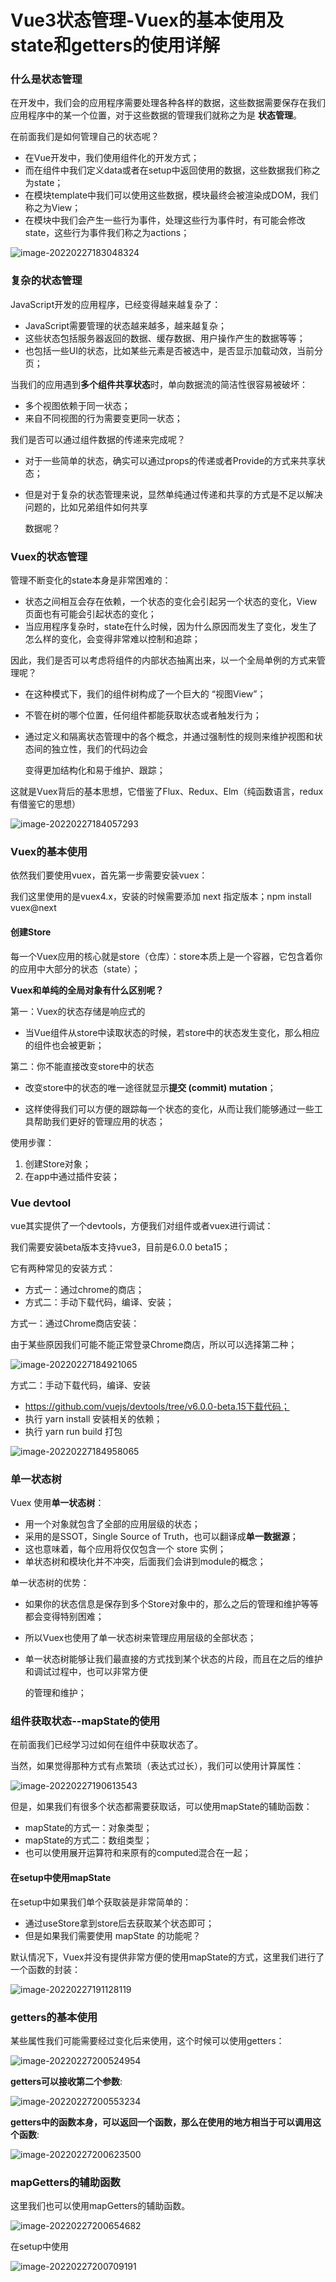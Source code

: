 # Vue3状态管理-Vuex的基本使用及state和getters的使用详解

### 什么是状态管理

在开发中，我们会的应用程序需要处理各种各样的数据，这些数据需要保存在我们应用程序中的某一个位置，对于这些数据的管理我们就称之为是 **状态管理**。 

在前面我们是如何管理自己的状态呢？

- 在Vue开发中，我们使用组件化的开发方式；
- 而在组件中我们定义data或者在setup中返回使用的数据，这些数据我们称之为state； 
- 在模块template中我们可以使用这些数据，模块最终会被渲染成DOM，我们称之为View； 
- 在模块中我们会产生一些行为事件，处理这些行为事件时，有可能会修改state，这些行为事件我们称之为actions；

![image-20220227183048324](D:\截图\11_Vue3状态管理\image-20220227183048324.png)

### 复杂的状态管理

JavaScript开发的应用程序，已经变得越来越复杂了：

- JavaScript需要管理的状态越来越多，越来越复杂；
- 这些状态包括服务器返回的数据、缓存数据、用户操作产生的数据等等；
- 也包括一些UI的状态，比如某些元素是否被选中，是否显示加载动效，当前分页；

当我们的应用遇到**多个组件共享状态**时，单向数据流的简洁性很容易被破坏：

- 多个视图依赖于同一状态；
- 来自不同视图的行为需要变更同一状态；

我们是否可以通过组件数据的传递来完成呢？

- 对于一些简单的状态，确实可以通过props的传递或者Provide的方式来共享状态；

- 但是对于复杂的状态管理来说，显然单纯通过传递和共享的方式是不足以解决问题的，比如兄弟组件如何共享

  数据呢？



### Vuex的状态管理

管理不断变化的state本身是非常困难的：

- 状态之间相互会存在依赖，一个状态的变化会引起另一个状态的变化，View页面也有可能会引起状态的变化；
- 当应用程序复杂时，state在什么时候，因为什么原因而发生了变化，发生了怎么样的变化，会变得非常难以控制和追踪；

因此，我们是否可以考虑将组件的内部状态抽离出来，以一个全局单例的方式来管理呢？

- 在这种模式下，我们的组件树构成了一个巨大的 “视图View”； 

- 不管在树的哪个位置，任何组件都能获取状态或者触发行为；

- 通过定义和隔离状态管理中的各个概念，并通过强制性的规则来维护视图和状态间的独立性，我们的代码边会

  变得更加结构化和易于维护、跟踪；

这就是Vuex背后的基本思想，它借鉴了Flux、Redux、Elm（纯函数语言，redux有借鉴它的思想）

![image-20220227184057293](D:\截图\11_Vue3状态管理\image-20220227184057293.png)



### Vuex的基本使用

依然我们要使用vuex，首先第一步需要安装vuex： 

我们这里使用的是vuex4.x，安装的时候需要添加 next 指定版本；npm install vuex@next

#### 创建Store

每一个Vuex应用的核心就是store（仓库）：store本质上是一个容器，它包含着你的应用中大部分的状态（state）；

**Vuex和单纯的全局对象有什么区别呢？**

第一：Vuex的状态存储是响应式的

- 当Vue组件从store中读取状态的时候，若store中的状态发生变化，那么相应的组件也会被更新；

第二：你不能直接改变store中的状态

- 改变store中的状态的唯一途径就显示**提交 (commit) mutation**； 

- 这样使得我们可以方便的跟踪每一个状态的变化，从而让我们能够通过一些工具帮助我们更好的管理应用的状态；

使用步骤：

1. 创建Store对象；
2. 在app中通过插件安装；



### Vue devtool

vue其实提供了一个devtools，方便我们对组件或者vuex进行调试： 

我们需要安装beta版本支持vue3，目前是6.0.0 beta15； 

它有两种常见的安装方式：

- 方式一：通过chrome的商店； 
- 方式二：手动下载代码，编译、安装； 

方式一：通过Chrome商店安装： 

由于某些原因我们可能不能正常登录Chrome商店，所以可以选择第二种；

![image-20220227184921065](D:\截图\11_Vue3状态管理\image-20220227184921065.png)

方式二：手动下载代码，编译、安装

- https://github.com/vuejs/devtools/tree/v6.0.0-beta.15下载代码； 
- 执行 yarn install 安装相关的依赖；
- 执行 yarn run build 打包

![image-20220227184958065](D:\截图\11_Vue3状态管理\image-20220227184958065.png)



### 单一状态树

Vuex 使用**单一状态树**： 

- 用一个对象就包含了全部的应用层级的状态；
- 采用的是SSOT，Single Source of Truth，也可以翻译成**单一数据源**； 
- 这也意味着，每个应用将仅仅包含一个 store 实例；
- 单状态树和模块化并不冲突，后面我们会讲到module的概念； 

单一状态树的优势： 

- 如果你的状态信息是保存到多个Store对象中的，那么之后的管理和维护等等都会变得特别困难；

- 所以Vuex也使用了单一状态树来管理应用层级的全部状态；

- 单一状态树能够让我们最直接的方式找到某个状态的片段，而且在之后的维护和调试过程中，也可以非常方便

  的管理和维护；



### 组件获取状态--mapState的使用

在前面我们已经学习过如何在组件中获取状态了。

当然，如果觉得那种方式有点繁琐（表达式过长），我们可以使用计算属性：

![image-20220227190613543](D:\截图\11_Vue3状态管理\image-20220227190613543.png)

但是，如果我们有很多个状态都需要获取话，可以使用mapState的辅助函数：

- mapState的方式一：对象类型； 
- mapState的方式二：数组类型； 
- 也可以使用展开运算符和来原有的computed混合在一起；



#### 在setup中使用mapState

在setup中如果我们单个获取装是非常简单的：

- 通过useStore拿到store后去获取某个状态即可；
- 但是如果我们需要使用 mapState 的功能呢？

默认情况下，Vuex并没有提供非常方便的使用mapState的方式，这里我们进行了一个函数的封装：

![image-20220227191128119](D:\截图\11_Vue3状态管理\image-20220227191128119.png)



### getters的基本使用

某些属性我们可能需要经过变化后来使用，这个时候可以使用getters：

![image-20220227200524954](D:\截图\11_Vue3状态管理\image-20220227200524954.png)



**getters可以接收第二个参数**:

![image-20220227200553234](D:\截图\11_Vue3状态管理\image-20220227200553234.png)



**getters中的函数本身，可以返回一个函数，那么在使用的地方相当于可以调用这个函数**:

![image-20220227200623500](D:\截图\11_Vue3状态管理\image-20220227200623500.png)



### mapGetters的辅助函数

这里我们也可以使用mapGetters的辅助函数。

![image-20220227200654682](D:\截图\11_Vue3状态管理\image-20220227200654682.png)

在setup中使用

![image-20220227200709191](D:\截图\11_Vue3状态管理\image-20220227200709191.png)